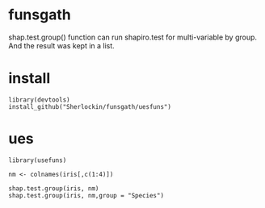 # funsgath
shap.test.group() function can run shapiro.test for multi-variable by group. And the result was kept in a list.

# install
```
library(devtools)
install_github("Sherlockin/funsgath/uesfuns")
```
# ues
```
library(usefuns)

nm <- colnames(iris[,c(1:4)])

shap.test.group(iris, nm)
shap.test.group(iris, nm,group = "Species")
```
